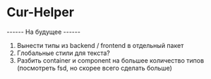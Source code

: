 # Cur-Helper

------ На будущее ------

1. Вынести типы из backend / frontend в отдельный пакет
2. Глобальные стили для текста?
3. Разбить container и component на большее количество типов (посмотреть fsd, но скорее всего сделать больше)